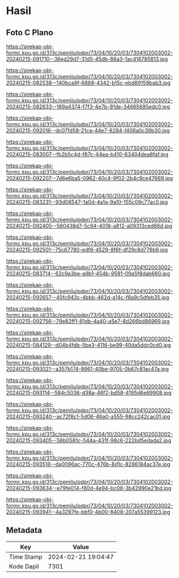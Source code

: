 # Hasil

## Foto C Plano

https://sirekap-obj-formc.kpu.go.id/313c/pemilu/pdpr/73/04/10/20/03/7304102003002-20240215-091710--36ed29d7-31d5-45db-86a3-1ac416785813.jpg

https://sirekap-obj-formc.kpu.go.id/313c/pemilu/pdpr/73/04/10/20/03/7304102003002-20240215-082538--140bca9f-6868-4342-b15c-ebd89159bab3.jpg

https://sirekap-obj-formc.kpu.go.id/313c/pemilu/pdpr/73/04/10/20/03/7304102003002-20240215-082633--189a4374-f7f3-4e7b-91de-34665695edc0.jpg

https://sirekap-obj-formc.kpu.go.id/313c/pemilu/pdpr/73/04/10/20/03/7304102003002-20240215-092016--dc07fd58-21ca-44e7-8284-f406a0c39b30.jpg

https://sirekap-obj-formc.kpu.go.id/313c/pemilu/pdpr/73/04/10/20/03/7304102003002-20240215-083007--fb2b5c4d-f87c-44ea-b410-63404dea8faf.jpg

https://sirekap-obj-formc.kpu.go.id/313c/pemilu/pdpr/73/04/10/20/03/7304102003002-20240215-092207--7d6e6ba5-0962-40c4-9f02-2b4c9ce47669.jpg

https://sirekap-obj-formc.kpu.go.id/313c/pemilu/pdpr/73/04/10/20/03/7304102003002-20240215-083231--93d08547-1a0d-4a1a-9a10-155c09c77ac0.jpg

https://sirekap-obj-formc.kpu.go.id/313c/pemilu/pdpr/73/04/10/20/03/7304102003002-20240215-092405--560438d7-5c94-4018-a812-a09313ced66d.jpg

https://sirekap-obj-formc.kpu.go.id/313c/pemilu/pdpr/73/04/10/20/03/7304102003002-20240215-092501--75c67780-edf8-4529-8f6f-df29c8d776b6.jpg

https://sirekap-obj-formc.kpu.go.id/313c/pemilu/pdpr/73/04/10/20/03/7304102003002-20240215-083714--62c9a3be-a9b1-454b-9591-09a5f8dab660.jpg

https://sirekap-obj-formc.kpu.go.id/313c/pemilu/pdpr/73/04/10/20/03/7304102003002-20240215-092657--45fc943c-4bbb-462d-a14c-f8a9c5dfeb35.jpg

https://sirekap-obj-formc.kpu.go.id/313c/pemilu/pdpr/73/04/10/20/03/7304102003002-20240215-092756--79e82ff1-81db-4a40-a5e7-8d266bd86969.jpg

https://sirekap-obj-formc.kpu.go.id/313c/pemilu/pdpr/73/04/10/20/03/7304102003002-20240215-084129--d04b4fdb-5be3-4116-be99-40da5ddc0cd0.jpg

https://sirekap-obj-formc.kpu.go.id/313c/pemilu/pdpr/73/04/10/20/03/7304102003002-20240215-093021--a357b174-9961-40be-9705-0b67c81ac47a.jpg

https://sirekap-obj-formc.kpu.go.id/313c/pemilu/pdpr/73/04/10/20/03/7304102003002-20240215-093114--584c5036-d38a-46f2-bd58-4195d6e69908.jpg

https://sirekap-obj-formc.kpu.go.id/313c/pemilu/pdpr/73/04/10/20/03/7304102003002-20240215-093240--ac72f8c1-5d06-46a0-a555-98cc242cac01.jpg

https://sirekap-obj-formc.kpu.go.id/313c/pemilu/pdpr/73/04/10/20/03/7304102003002-20240215-093405--58b0581c-544a-431f-98c6-222bd5edada2.jpg

https://sirekap-obj-formc.kpu.go.id/313c/pemilu/pdpr/73/04/10/20/03/7304102003002-20240215-093516--da0096ac-770c-476b-8d1c-8286184ac37e.jpg

https://sirekap-obj-formc.kpu.go.id/313c/pemilu/pdpr/73/04/10/20/03/7304102003002-20240215-093634--e79fe014-f80d-4e94-bc08-3b42990e21bd.jpg

https://sirekap-obj-formc.kpu.go.id/313c/pemilu/pdpr/73/04/10/20/03/7304102003002-20240215-093941--4a3297fe-bbf0-4b00-8408-207a55399123.jpg


## Metadata

| Key        | Value               |
| ---------- | ------------------- |
| Time Stamp | 2024-02-21 19:04:47 |
| Kode Dapil | 7301                |



